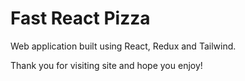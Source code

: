 # Fast React Pizza

Web application built using React, Redux and Tailwind.

Thank you for visiting site and hope you enjoy!
